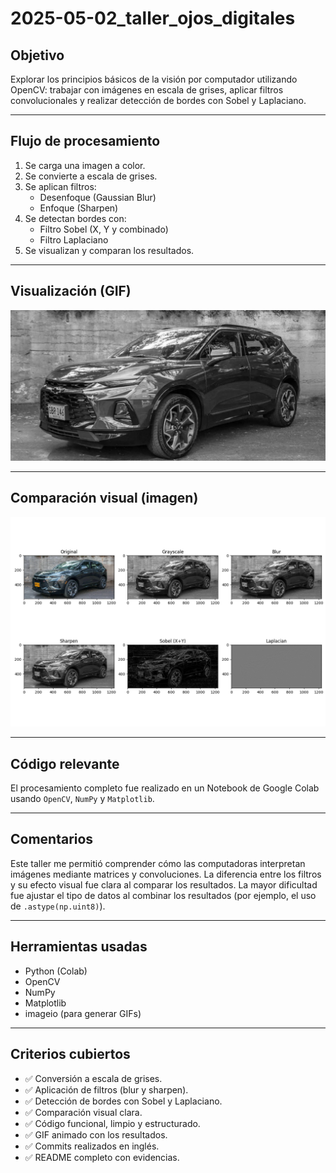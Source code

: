 # 2025-05-02_taller_ojos_digitales

## Objetivo
Explorar los principios básicos de la visión por computador utilizando OpenCV: trabajar con imágenes en escala de grises, aplicar filtros convolucionales y realizar detección de bordes con Sobel y Laplaciano.

---

## Flujo de procesamiento

1. Se carga una imagen a color.
2. Se convierte a escala de grises.
3. Se aplican filtros:
   - Desenfoque (Gaussian Blur)
   - Enfoque (Sharpen)
4. Se detectan bordes con:
   - Filtro Sobel (X, Y y combinado)
   - Filtro Laplaciano
5. Se visualizan y comparan los resultados.

---

## Visualización (GIF)

![Resultados del procesamiento](python/resultados.gif)

---

## Comparación visual (imagen)

![Comparación general](python/comparacion.png)

---

## Código relevante

El procesamiento completo fue realizado en un Notebook de Google Colab usando `OpenCV`, `NumPy` y `Matplotlib`.

---

## Comentarios

Este taller me permitió comprender cómo las computadoras interpretan imágenes mediante matrices y convoluciones. La diferencia entre los filtros y su efecto visual fue clara al comparar los resultados. La mayor dificultad fue ajustar el tipo de datos al combinar los resultados (por ejemplo, el uso de `.astype(np.uint8)`).

---

## Herramientas usadas

- Python (Colab)
- OpenCV
- NumPy
- Matplotlib
- imageio (para generar GIFs)

---

## Criterios cubiertos

- ✅ Conversión a escala de grises.
- ✅ Aplicación de filtros (blur y sharpen).
- ✅ Detección de bordes con Sobel y Laplaciano.
- ✅ Comparación visual clara.
- ✅ Código funcional, limpio y estructurado.
- ✅ GIF animado con los resultados.
- ✅ Commits realizados en inglés.
- ✅ README completo con evidencias.


